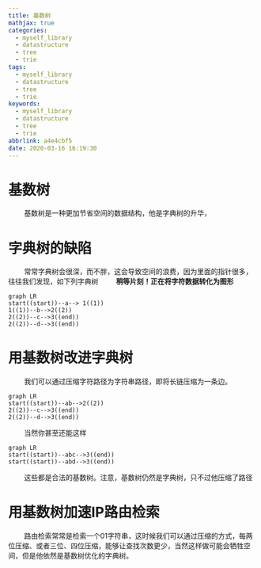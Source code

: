 ```yaml
---
title: 基数树
mathjax: true
categories:
  - myself_library
  - datastructure
  - tree
  - trie
tags:
  - myself_library
  - datastructure
  - tree
  - trie
keywords:
  - myself_library
  - datastructure
  - tree
  - trie
abbrlink: a4e4cbf5
date: 2020-03-16 16:19:30
---
```


# 基数树
&emsp;&emsp; 基数树是一种更加节省空间的数据结构，他是字典树的升华，
# 字典树的缺陷
&emsp;&emsp; 常常字典树会很深，而不胖，这会导致空间的浪费，因为里面的指针很多，往往我们发现，如下列字典树
&emsp;&emsp; **稍等片刻！正在将字符数据转化为图形**
```mermaid
graph LR
start((start))--a--> 1((1))
1((1))--b-->2((2))
2((2))--c-->3((end))
2((2))--d-->3((end))
```
# 用基数树改进字典树
&emsp;&emsp; 我们可以通过压缩字符路径为字符串路径，即将长链压缩为一条边。
```mermaid
graph LR
start((start))--ab-->2((2))
2((2))--c-->3((end))
2((2))--d-->3((end))
```

&emsp;&emsp; 当然你甚至还能这样
```mermaid
graph LR
start((start))--abc-->3((end))
start((start))--abd-->3((end))
```

&emsp;&emsp; 这些都是合法的基数树。注意，基数树仍然是字典树，只不过他压缩了路径


# 用基数树加速IP路由检索
&emsp;&emsp; 路由检索常常是检索一个01字符串，这时候我们可以通过压缩的方式，每两位压缩、或者三位、四位压缩，能够让查找次数更少，当然这样做可能会牺牲空间，但是他依然是基数树优化的字典树。

